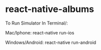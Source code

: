 # react-native-albums

To Run Simulator In Terminal/:

Mac/Iphone: react-native run-ios

Windows/Android: react-native run-android
